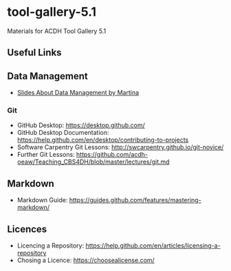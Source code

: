 # tool-gallery-5.1
Materials for ACDH Tool Gallery 5.1

## Useful Links
## Data Management
* [Slides About Data Management by Martina](https://docs.google.com/presentation/d/1uj5XR0SdIj0GkcAaIe8Hfpg0bla_SrO4Rf2-F0ElfWc)

### Git
* GitHub Desktop: https://desktop.github.com/
* GitHub Desktop Documentation: https://help.github.com/en/desktop/contributing-to-projects
* Software Carpentry Git Lessons: http://swcarpentry.github.io/git-novice/
* Further Git Lessons: https://github.com/acdh-oeaw/Teaching_CBS4DH/blob/master/lectures/git.md

## Markdown
* Markdown Guide: https://guides.github.com/features/mastering-markdown/

## Licences
* Licencing a Repository: https://help.github.com/en/articles/licensing-a-repository
* Chosing a Licence: https://choosealicense.com/
